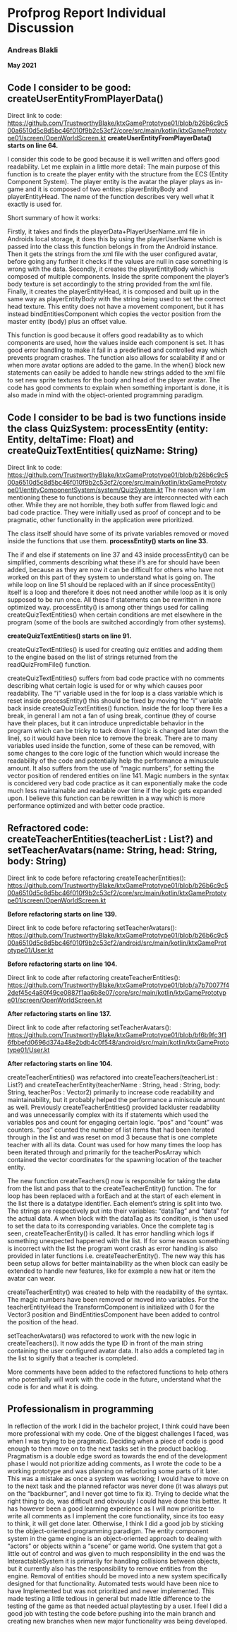 # Profprog Report Individual Discussion

### Andreas Blakli
<strong>May 2021 </strong>

## Code I consider to be good: createUserEntityFromPlayerData()

Direct link to code: https://github.com/TrustworthyBlake/ktxGamePrototype01/blob/b26b6c9c500a6510d5c8d5bc46f010f9b2c53cf2/core/src/main/kotlin/ktxGamePrototype01/screen/OpenWorldScreen.kt
<strong>createUserEntityFromPlayerData() starts on line 64. </strong>

I consider this code to be good because it is well written and offers good readability. Let me explain in a little more detail: The main purpose of this function is to create the player 
entity with the structure from the ECS (Entity Component System). The player entity is the avatar the player plays as in-game and it is composed of two entites: playerEntityBody and 
playerEntityHead. The name of the function describes very well what it exactly is used for.

Short summary of how it works:

Firstly, it takes and finds the playerData+PlayerUserName.xml file in Androids local storage, it does this by using the playerUserName which is passed into the class this function belongs 
in from the Android instance. Then it gets the strings from the xml file with the user configured avatar, before going any further it checks if the values are null in case something is 
wrong with the data. Secondly, it creates the playerEntityBody which is composed of multiple components. Inside the sprite component the player’s body texture is set accordingly to the 
string provided from the xml file. Finally, it creates the playerEntityHead, it is composed and built up in the same way as playerEntityBody with the string being used to set the correct 
head texture. This entity does not have a movement component, but it has instead bindEntitiesComponent which copies the vector position from the master entity (body) plus an offset value. 

This function is good because it offers good readability as to which components are used, how the values inside each component is set. It has good error handling to make it fail in a predefined 
and controlled way which prevents program crashes. The function also allows for scalability if and or when more avatar options are added to the game. In the when{} block new statements can 
easily be added to handle new strings added to the xml file to set new sprite textures for the body and head of the player avatar.  The code has good comments to explain when something important 
is done, it is also made in mind with the object-oriented programming paradigm. 

## Code I consider to be bad is two functions inside the class QuizSystem: processEntity (entity: Entity, deltaTime: Float) and createQuizTextEntities( quizName: String) 

Direct link to code: https://github.com/TrustworthyBlake/ktxGamePrototype01/blob/b26b6c9c500a6510d5c8d5bc46f010f9b2c53cf2/core/src/main/kotlin/ktxGamePrototype01/entityComponentSystem/system/QuizSystem.kt
The reason why I am mentioning these to functions is because they are interconnected with each other. While they are not horrible, they both suffer from flawed logic and bad code practice. They were 
initially used as proof of concept and to be pragmatic, other functionality in the application were prioritized. 

The class itself should have some of its private variables removed or moved inside the functions that use them.
<strong>processEntity() starts on line 33. </strong>

The if and else if statements on line 37 and 43 inside processEntity() can be simplified, comments describing what these if’s are for should have been added, because as they are now it can be 
difficult for others who have not worked on this part of they system to understand what is going on. The while loop on line 51 should be replaced with an if since processEntity() itself is a loop 
and therefore it does not need another while loop as it is only supposed to be run once.  All these if statements can be rewritten in more optimized way.
processEntity() is among other things used for calling createQuizTextEntities() when certain conditions are met elsewhere in the program (some of the bools are switched accordingly from other systems). 

<strong>createQuizTextEntities() starts on line 91. </strong>

createQuizTextEntities() is used for creating quiz entities and adding them to the engine based on the list of strings returned from the readQuizFromFile() function. 

createQuizTextEntities() suffers from bad code practice with no comments describing what certain logic is used for or why which causes poor readability.  The “i” variable used in the for loop is a 
class variable which is reset inside processEntity() this should be fixed by moving the “i” variable back inside createQuizTextEntities() function. Inside the for loop there lies a break, in general 
I am not a fan of using break, continue (they of course have their places, but it can introduce unpredictable behavior in the program which can be tricky to tack down if logic is changed later down 
the line), so it would have been nice to remove the break. There are to many variables used inside the function, some of these can be removed, with some changes to the core logic of the function 
which would increase the readability of the code and potentially help the performance a minuscule amount. It also suffers from the use of “magic numbers”, for setting the vector position of rendered 
entities on line 141. Magic numbers in the syntax is concidered very bad code practice as it can exponentially make the code much less maintainable and readable over time if the logic gets expanded 
upon. I believe this function can be rewritten in a way which is more performance optimized and with better code practice. 

## Refractored code: createTeacherEntities(teacherList : List<String>?) and setTeacherAvatars(name: String, head: String, body: String)

Direct link to code before refactoring createTeacherEntities(): https://github.com/TrustworthyBlake/ktxGamePrototype01/blob/b26b6c9c500a6510d5c8d5bc46f010f9b2c53cf2/core/src/main/kotlin/ktxGamePrototype01/screen/OpenWorldScreen.kt

<strong>Before refactoring starts on line 139. </strong>

Direct link to code before refactoring setTeacherAvatars(): https://github.com/TrustworthyBlake/ktxGamePrototype01/blob/b26b6c9c500a6510d5c8d5bc46f010f9b2c53cf2/android/src/main/kotlin/ktxGamePrototype01/User.kt

<strong>Before refactoring starts on line 104. </strong>

Direct link to code after refactoring createTeacherEntities(): https://github.com/TrustworthyBlake/ktxGamePrototype01/blob/a7b70077f42def45c4a80f49ce0887f1aa6b8e07/core/src/main/kotlin/ktxGamePrototype01/screen/OpenWorldScreen.kt

<strong>After refactoring starts on line 137. </strong>

Direct link to code after refactoring setTeacherAvatars(): https://github.com/TrustworthyBlake/ktxGamePrototype01/blob/bf6b9fc3f16fbbefd0696d374a48e2bdb4c0f548/android/src/main/kotlin/ktxGamePrototype01/User.kt

<strong>After refactoring starts on line 104. </strong>

createTeacherEntities() was refactored into createTeachers(teacherList : List<String>?) and createTeacherEntity(teacherName : String, head : String, body: String, teacherPos : Vector2) primarily
to increase code readability and maintainability, but it probably helped the performance a miniscule amount as well. 
Previously createTeacherEntities() provided lackluster readability and was unnecessarily complex with its if statements which used the variables pos and count for engaging certain logic. “pos” 
and “count” was counters. “pos” counted the number of list items that had been iterated through in the list and was reset on mod 3 because that is one complete teacher with all its data. Count 
was used for how many times the loop has been iterated through and primarily for the teacherPosArray which contained the vector coordinates for the spawning location of the teacher entity.

The new function createTeachers() now is responsible for taking the data from the list and pass that to the createTeacherEntity() function. The for loop has been replaced with a forEach and at 
the start of each element in the list there is a datatype identifier. Each element’s string is split into two. The strings are respectively put into their variables: “dataTag” and “data” for the 
actual data. A when block with the dataTag as its condition, is then used to set the data to its corresponding variables. Once the complete tag is seen, createTeacherEntity() is called. It has 
error handling which logs if something unexpected happened with the list. If for some reason something is incorrect with the list the program wont crash as error handling is also provided in later
functions i.e. createTeacherEntity().  The new way this has been setup allows for better maintainability as the when block can easily be extended to handle new features, like for example a new 
hat or item the avatar can wear.

createTeacherEntity() was created to help with the readability of the syntax. The magic numbers have been removed or moved into variables. For the teacherEntityHead the TransformComponent is 
initialized with 0 for the Vector3 position and BindEntitiesComponent have been added to control the position of the head. 

setTeacherAvatars() was refactored to work with the new logic in createTeachers(). It now adds the type ID in front of the main string containing the user configured avatar data. It also adds a 
completed tag in the list to signify that a teacher is completed. 

More comments have been added to the refactored functions to help others who potentially will work with the code in the future, understand what the code is for and what it is doing.

## Professionalism in programming

In reflection of the work I did in the bachelor project, I think could have been more professional with my code. One of the biggest challenges I faced, was when I was trying to be pragmatic. 
Deciding when a piece of code is good enough to then move on to the next tasks set in the product backlog. Pragmatism is a double edge sword as towards the end of the development phase I would 
not prioritize adding comments, as I wrote the code to be a working prototype and was planning on refactoring some parts of it later. This was a mistake as once a system was working; I would 
have to move on to the next task and the planned refactor was never done (it was always put on the “backburner”, and I never got time to fix it). Trying to decide what the right thing to do, 
was difficult and obviously I could have done this better.  It has however been a good learning experience as I will now prioritize to write all comments as I implement the core functionality, 
since its too easy to think, it will get done later. Otherwise, I think I did a good job by sticking to the object-oriented programming paradigm. The entity component system in the game engine 
is an object-oriented approach to dealing with “actors” or objects within a “scene” or game world. One system that got a little out of control and was given to much responsibility in the end was 
the InteractableSystem it is primarily for handling collisions between objects, but it currently also has the responsibility to remove entities from the engine. Removal of entities should be moved 
into a new system specifically designed for that functionality. Automated tests would have been nice to have Implemented but was not prioritized and never implemented. This made testing a little 
tedious in general but made little difference to the testing of the game as that needed actual playtesting by a user. I feel I did a good job with testing the code before pushing into the main 
branch and creating new branches when new major functionality was being developed. 